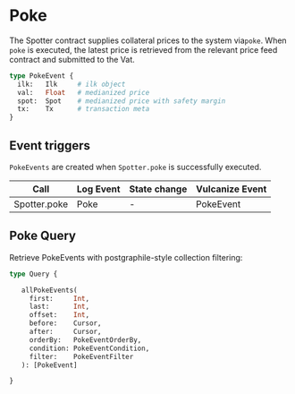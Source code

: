 # Poke

The Spotter contract supplies collateral prices to the system via`poke`. When
`poke` is executed, the latest price is retrieved from the relevant price feed
contract and submitted to the Vat.

```graphql
type PokeEvent {
  ilk:   Ilk     # ilk object
  val:   Float   # medianized price
  spot:  Spot    # medianized price with safety margin
  tx:    Tx      # transaction meta
}
```

## Event triggers

`PokeEvents` are created when `Spotter.poke` is successfully executed.

| Call           | Log Event | State change           | Vulcanize Event |
| -------------- | --------- | ---------------------- | --------------- |
| Spotter.poke   | Poke      | -                      | PokeEvent       |

## Poke Query

Retrieve PokeEvents with postgraphile-style collection filtering:

```graphql
type Query {

   allPokeEvents(
     first:     Int,
     last:      Int,
     offset:    Int,
     before:    Cursor,
     after:     Cursor,
     orderBy:   PokeEventOrderBy,
     condition: PokeEventCondition,
     filter:    PokeEventFilter
   ): [PokeEvent]

}
```
